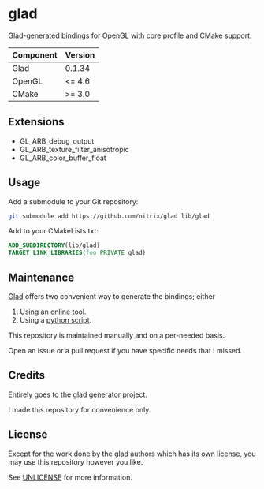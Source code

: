 # glad

Glad-generated bindings for OpenGL with core profile and CMake support.

| Component  | Version   |
|------------|-----------|
| Glad       |    0.1.34 |
| OpenGL     |    <= 4.6 |
| CMake      |    >= 3.0 |


## Extensions

* GL_ARB_debug_output
* GL_ARB_texture_filter_anisotropic
* GL_ARB_color_buffer_float

## Usage

Add a submodule to your Git repository:
```bash
git submodule add https://github.com/nitrix/glad lib/glad
```

Add to your CMakeLists.txt:
```cmake
ADD_SUBDIRECTORY(lib/glad)
TARGET_LINK_LIBRARIES(foo PRIVATE glad)
```

## Maintenance

[Glad](https://github.com/Dav1dde/glad) offers two convenient way to generate the bindings; either

1. Using an [online tool](https://glad.dav1d.de).
2. Using a [python script](https://github.com/Dav1dde/glad/blob/master/setup.py).

This repository is maintained manually and on a per-needed basis.

Open an issue or a pull request if you have specific needs that I missed.

## Credits

Entirely goes to the [glad generator](https://github.com/Dav1dde/glad) project.  

I made this repository for convenience only.

## License

Except for the work done by the glad authors which has [its own license](https://github.com/Dav1dde/glad/blob/master/LICENSE),
you may use this repository however you like.

See [UNLICENSE](UNLICENSE) for more information.
